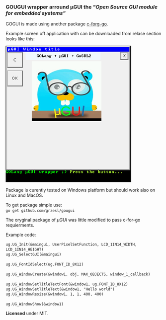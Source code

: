 ### **GOUGUI** wrapper arround **µGUI** the *"Open Source GUI module for embedded systems"*

GOGUI is made using another package [c-forg-go](https://github.com/xlab/c-for-go).

Example screen off application with can be downloaded from relase section looks like this:

![µGUI Window!](img/example.png)

Package is curently tested on Windows platform but should work also on Linux and MacOS.

To get package simple use: \
`` go get github.com/grzesl/gougui  ``

The oryginal package of *µGUI* was little modified to pass c-for-go requierments.

Example code:


    ug.UG_Init(&maingui, UserPixelSetFunction, LCD_1IN14_WIDTH, LCD_1IN14_HEIGHT)
	ug.UG_SelectGUI(&maingui)

	ug.UG_FontIdSelect(ug.FONT_ID_8X12)

	ug.UG_WindowCreate(&window1, obj, MAX_OBJECTS, window_1_callback)

	ug.UG_WindowSetTitleTextFont(&window1, ug.FONT_ID_8X12)
	ug.UG_WindowSetTitleText(&window1, "Hello world")
	ug.UG_WindowResize(&window1, 1, 1, 400, 400)

	ug.UG_WindowShow(&window1) 





**Licensed** under MIT.